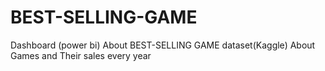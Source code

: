 # BEST-SELLING-GAME
Dashboard (power bi)
About BEST-SELLING GAME dataset(Kaggle) About Games and Their sales every year
